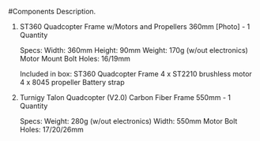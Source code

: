 #Components Description.

1. ST360 Quadcopter Frame w/Motors and Propellers 360mm [Photo]  - 1 Quantity
    
    Specs:
    Width: 360mm
    Height: 90mm
    Weight: 170g (w/out electronics)
    Motor Mount Bolt Holes: 16/19mm

    Included in box:
    ST360 Quadcopter Frame
    4 x ST2210 brushless motor
    4 x 8045 propeller
    Battery strap
    
2. Turnigy Talon Quadcopter (V2.0) Carbon Fiber Frame 550mm     - 1 Quantity

    Specs:
    Weight: 280g (w/out electronics)
    Width: 550mm
    Motor Bolt Holes: 17/20/26mm

    
